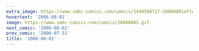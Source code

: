 ```yaml
---
extra_image: https://www.smbc-comics.com/comics/1448560717-20060801after.png
hovertext: '2006-08-01'
image: https://www.smbc-comics.com/comics/20060801.gif
next_comic: '2006-08-02'
prev_comic: '2006-07-31'
title: '2006-08-01'
---
```


